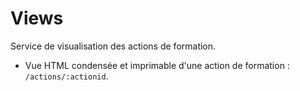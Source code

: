 # Views

Service de visualisation des actions de formation.

- Vue HTML condensée et imprimable d'une action de formation : `/actions/:actionid`.
